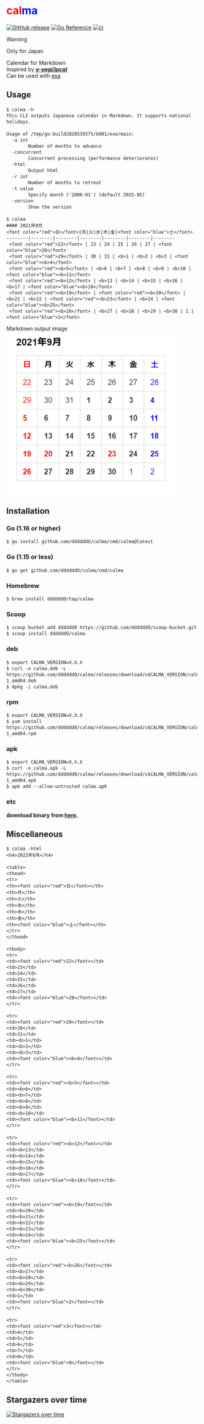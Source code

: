 # <font color="red">cal</font><font color="blue">ma</font>

[![GitHub release](https://img.shields.io/github/release/ddddddO/calma.svg)](https://github.com/ddddddO/calma/releases) [![Go Reference](https://pkg.go.dev/badge/github.com/ddddddO/calma)](https://pkg.go.dev/github.com/ddddddO/calma) [![ci](https://github.com/ddddddO/calma/actions/workflows/ci.yaml/badge.svg)](https://github.com/ddddddO/calma/actions/workflows/ci.yaml)

> [!WARNING]
>Only for Japan

Calendar for Markdown<br>
Inspired by **[_y-yagi/jpcal_](https://github.com/y-yagi/jpcal)**<br>
Can be used with [esa](https://esa.io/)<br>

## Usage

```console
$ calma -h
This CLI outputs Japanese calendar in Markdown. It supports national holidays.

Usage of /tmp/go-build2828539375/b001/exe/main:
  -a int
        Number of months to advance
  -concurrent
        Concurrent processing (performance deteriorates)
  -html
        Output html
  -r int
        Number of months to retreat
  -t value
        Specify month ('2006-01') (default 2025-05)
  -version
        Show the version

$ calma
#### 2021年9月
<font color="red">日</font>|月|火|水|木|金|<font color="blue">土</font>
--------|--------|--------|--------|--------|--------|--------
 <font color="red">22</font> | 23 | 24 | 25 | 26 | 27 | <font color="blue">28</font> 
 <font color="red">29</font> | 30 | 31 | <b>1 | <b>2 | <b>3 | <font color="blue"><b>4</font> 
 <font color="red"><b>5</font> | <b>6 | <b>7 | <b>8 | <b>9 | <b>10 | <font color="blue"><b>11</font> 
 <font color="red"><b>12</font> | <b>13 | <b>14 | <b>15 | <b>16 | <b>17 | <font color="blue"><b>18</font> 
 <font color="red"><b>19</font> | <font color="red"><b>20</font> | <b>21 | <b>22 | <font color="red"><b>23</font> | <b>24 | <font color="blue"><b>25</font> 
 <font color="red"><b>26</font> | <b>27 | <b>28 | <b>29 | <b>30 | 1 | <font color="blue">2</font> 
```

Markdown output image<br>
![image](./sample.png)

## Installation

### Go (1.16 or higher)

```console
$ go install github.com/ddddddO/calma/cmd/calma@latest
```

### Go (1.15 or less)

```console
$ go get github.com/ddddddO/calma/cmd/calma
```

### Homebrew

```console
$ brew install ddddddO/tap/calma
```

### Scoop

```console
$ scoop bucket add ddddddO https://github.com/ddddddO/scoop-bucket.git
$ scoop install ddddddO/calma
```

### deb
```console
$ export CALMA_VERSION=X.X.X
$ curl -o calma.deb -L https://github.com/ddddddO/calma/releases/download/v$CALMA_VERSION/calma_$CALMA_VERSION-1_amd64.deb
$ dpkg -i calma.deb
```

### rpm
```console
$ export CALMA_VERSION=X.X.X
$ yum install https://github.com/ddddddO/calma/releases/download/v$CALMA_VERSION/calma_$CALMA_VERSION-1_amd64.rpm
```

### apk
```console
$ export CALMA_VERSION=X.X.X
$ curl -o calma.apk -L https://github.com/ddddddO/calma/releases/download/v$CALMA_VERSION/calma_$CALMA_VERSION-1_amd64.apk
$ apk add --allow-untrusted calma.apk
```

### etc

**download binary from [here](https://github.com/ddddddO/calma/releases).**

## Miscellaneous
```console
$ calma -html
<h4>2022年6月</h4>

<table>
<thead>
<tr>
<th><font color="red">日</font></th>
<th>月</th>
<th>火</th>
<th>水</th>
<th>木</th>
<th>金</th>
<th><font color="blue">土</font></th>
</tr>
</thead>

<tbody>
<tr>
<td><font color="red">22</font></td>
<td>23</td>
<td>24</td>
<td>25</td>
<td>26</td>
<td>27</td>
<td><font color="blue">28</font></td>
</tr>

<tr>
<td><font color="red">29</font></td>
<td>30</td>
<td>31</td>
<td><b>1</td>
<td><b>2</td>
<td><b>3</td>
<td><font color="blue"><b>4</font></td>
</tr>

<tr>
<td><font color="red"><b>5</font></td>
<td><b>6</td>
<td><b>7</td>
<td><b>8</td>
<td><b>9</td>
<td><b>10</td>
<td><font color="blue"><b>11</font></td>
</tr>

<tr>
<td><font color="red"><b>12</font></td>
<td><b>13</td>
<td><b>14</td>
<td><b>15</td>
<td><b>16</td>
<td><b>17</td>
<td><font color="blue"><b>18</font></td>
</tr>

<tr>
<td><font color="red"><b>19</font></td>
<td><b>20</td>
<td><b>21</td>
<td><b>22</td>
<td><b>23</td>
<td><b>24</td>
<td><font color="blue"><b>25</font></td>
</tr>

<tr>
<td><font color="red"><b>26</font></td>
<td><b>27</td>
<td><b>28</td>
<td><b>29</td>
<td><b>30</td>
<td>1</td>
<td><font color="blue">2</font></td>
</tr>

<tr>
<td><font color="red">3</font></td>
<td>4</td>
<td>5</td>
<td>6</td>
<td>7</td>
<td>8</td>
<td><font color="blue">9</font></td>
</tr>
</tbody>
</table>
```

## Stargazers over time
[![Stargazers over time](https://starchart.cc/ddddddO/calma.svg?variant=adaptive)](https://starchart.cc/ddddddO/calma)
